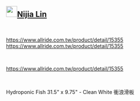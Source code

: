 <h2 id="user-content-nijia-lin"><a class="heading-link" href="#nijia-lin">
<img src="https://camo.githubusercontent.com/c47c41c34d2fe42386a5c2beaacb8c19b67d1368cdd01cc79fd955b1fbc70619/68747470733a2f2f7370726f66696c652e6c696e652d7363646e2e6e65742f30684b76546f73535a4e46466c354667624642586c714a676c47467a4e615a30314c584852616278684654446c4e493174614269565a61423543536a74484a31594a41434a534e307846486a703142574d5f5a30446f6258346d536d35414946454d584868627551" width="30" height="30" data-canonical-src="https://sprofile.line-scdn.net/0hKvTosSZNFFl5FgbFBXlqJglGFzNaZ01LXHRabxhFTDlNI1taBiVZaB5CSjtHJ1YJACJSN0xFHjp1BWM_Z0DobX4mSm5AIFEMXHhbuQ" style="max-width: 100%;">Nijia Lin<span aria-hidden="true" class="octicon octicon-link"></span></a></h2><br><p><a href="https://www.allride.com.tw/product/detail/15355" rel="nofollow">https://www.allride.com.tw/product/detail/15355</a>
<a href="https://www.allride.com.tw/product/detail/15355" rel="nofollow">https://www.allride.com.tw/product/detail/15355</a></p>
<br /><p><a href="https://www.allride.com.tw/product/detail/15355" rel="nofollow">https://www.allride.com.tw/product/detail/15355</a></p>
<br /><p>Hydroponic Fish 31.5" x 9.75" - Clean White 衝浪滑板</p>
